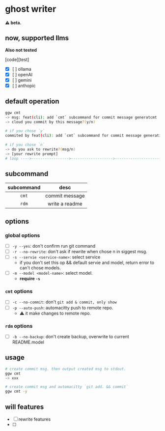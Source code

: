 # ghost writer

**⚠️ beta.**

## now, supported llms

**Also not tested**

[code][test]

- [x] [ ] ollama
- [x] [ ] openAI
- [x] [ ] gemini
- [x] [ ] anthopic

## default operation

```bash
ggw cmt
-> msg: feat(cli): add `cmt` subcommand for commit message generatcmt   <---┐
-> cloud you commit by this message?(y/n)                                   |
                                                                            |
# if you chose `y`                                                          |
commited by feat(cli): add `cmt` subcommand for commit message generation   |
                                                                            |
# if you chose `n`                                                          |
-> do you ask to rewrite?(msg/n)                                            |
-> [your rewrite prompt]                                                    |
# loop ---->----------------->------------------->--------------------->----┘
```

## subcommand

| subcommand |      desc      |
| :--------: | :------------: |
|   `cmt`    | commit message |
|   `rdm`    | write a readme |

## options

### global options

- [ ] `-y --yes`: don't confirm run git command
- [ ] `-r --no-rewrite`: don't ask if rewrite when chose n in siggest msg.
- [ ] `-s --servie <service-name>`: select service
  - if you don't set this op && default servie and model, return error to can't chose models.
- [ ] `-m --model <model-name>`: select model.
  - **require `-s`**

### `cmt` options

- [ ] `-c --no-commit`: don't `git add & commit, only show`
- [ ] `-p --auto-push`: automacitty push to remote repo.
  - ⚠️ it make changes to remote repo.

### `rdm` options

- [ ] `-b --no-backup`: don't create backup, overwrite to current README.model

## usage

```bash
# create commit msg. then output created msg to stdout.
ggw cmt
-> xxx

# create commit msg and automacitty `git add. && commit`
ggw cmt -y
```

## will features

- [ ] rewrite features
- [ ]
